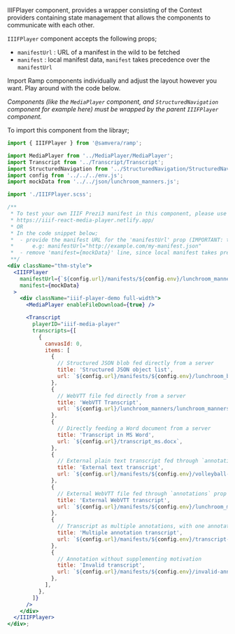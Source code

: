 IIIFPlayer component, provides a wrapper consisting of the Context providers containing state management that allows the components to communicate with each other. 

`IIIFPlayer` component accepts the following props;

- `manifestUrl` : URL of a manifest in the wild to be fetched
- `manifest` : local manifest data, `manifest` takes precedence over the `manifestUrl`


Import Ramp components individually and adjust the layout however you want. Play around with the code below.

*Components (like the `MediaPlayer` component, and `StructuredNavigation` component for example here) must be wrapped by the parent `IIIFPlayer` component.*


To import this component from the librayr;
```js static
import { IIIFPlayer } from '@samvera/ramp';
```

```jsx padded
import MediaPlayer from '../MediaPlayer/MediaPlayer';
import Transcript from '../Transcript/Transcript';
import StructuredNavigation from '../StructuredNavigation/StructuredNavigation';
import config from '../../../env.js';
import mockData from '../../json/lunchroom_manners.js';

import './IIIFPlayer.scss';

/**
 * To test your own IIIF Prezi3 manifest in this component, please use the demo site;
 * https://iiif-react-media-player.netlify.app/
 * OR
 * In the code snippet below;
 *  - provide the manifest URL for the 'manifestUrl' prop (IMPORTANT: the manifest should be public)
 *      e.g: manifestUrl="http://example.com/my-manifest.json"
 *  - remove 'manifest={mockData}' line, since local manifest takes precedence over 'manifestUrl'
 **/
<div className="thm-style">
  <IIIFPlayer
    manifestUrl={`${config.url}/manifests/${config.env}/lunchroom_manners.json`}
    manifest={mockData}
  >
    <div className="iiif-player-demo full-width">
      <MediaPlayer enableFileDownload={true} />

      <Transcript
        playerID="iiif-media-player"
        transcripts={[
          {
            canvasId: 0,
            items: [
              {
                // Structured JSON blob fed directly from a server
                title: 'Structured JSON object list',
                url: `${config.url}/manifests/${config.env}/lunchroom_base.json`,
              },
              {
                // WebVTT file fed directly from a server
                title: 'WebVTT Transcript',
                url: `${config.url}/lunchroom_manners/lunchroom_manners.vtt`,
              },
              {
                // Directly feeding a Word document from a server
                title: 'Transcript in MS Word',
                url: `${config.url}/transcript_ms.docx`,
              },
              {
                // External plain text transcript fed through `annotations` prop in a IIIF manifest
                title: 'External text transcript',
                url: `${config.url}/manifests/${config.env}/volleyball-for-boys.json`, // URL of the manifest
              },
              {
                // External WebVTT file fed through `annotations` prop in a IIIF manifest
                title: 'External WebVTT transcript',
                url: `${config.url}/manifests/${config.env}/lunchroom_manners.json`, // URL of the manifest
              },
              {
                // Transcript as multiple annotations, with one annotation for each transcript fragment
                title: 'Multiple annotation transcript',
                url: `${config.url}/manifests/${config.env}/transcript-annotation.json`, // URL of the manifest
              },
              {
                // Annotation without supplementing motivation
                title: 'Invalid transcript',
                url: `${config.url}/manifests/${config.env}/invalid-annotation.json`, // URL of the manifest
              },
            ],
          },
        ]}
      />
    </div>
  </IIIFPlayer>
</div>;
```
